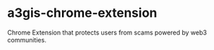 # a3gis-chrome-extension
Chrome Extension that protects users from scams powered by web3 communities. 

